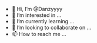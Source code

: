 - 👋 Hi, I’m @Danzyyyy
- 👀 I’m interested in ...
- 🌱 I’m currently learning ...
- 💞️ I’m looking to collaborate on ...
- 📫 How to reach me ...

<!---
Danzyyyy/Danzyyyy is a ✨ special ✨ repository because its `README.md` (this file) appears on your GitHub profile.
You can click the Preview link to take a look at your changes.
--->

